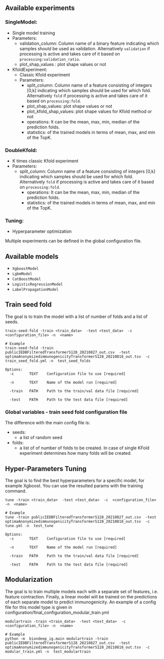 ## Available experiments

### SingleModel:

- Single model training
- Parameters:
  - validation_column: Column name of a binary feature indicating which samples should be used as
    validation. Alternatively `validation` if processing is active and takes care of it based on
    `processing:validation_ratio`.
  - plot_shap_values : plot shape values or not
- KfoldExperiment:
  - Classic Kfold experiment
  - Parameters:
    - split_column: Column name of a feature consisting of integers \[0,k\] indicating which samples
      should be used for which fold. Alternatively `fold` if processing is active and takes care of
      it based on `processing:fold`.
    - plot_shap_values: plot shape values or not
    - plot_kfold_shap_values: plot shape values for Kfold method or not
    - operations: It can be the mean, max, min, median of the prediction folds.
    - statistics: of the trained models in terms of mean, max, and min of the TopK.

### DoubleKfold:

- K times classic Kfold experiment
- Parameters:
  - split_column: Column name of a feature consisting of integers \[0,k\] indicating which samples
    should be used for which fold. Alternatively `fold` if processing is active and takes care of it
    based on `processing:fold`.
    - operations: It can be the mean, max, min, median of the prediction folds.
    - statistics: of the trained models in terms of mean, max, and min of the TopK.

### Tuning:

- Hyperparameter optimization

Multiple experiments can be defined in the global configuration file.

## Available models

- `XgboostModel`
- `LgbmModel`
- `CatBoostModel`
- `LogisticRegressionModel`
- `LabelPropagationModel`

## Train seed fold

The goal is to train the model with a list of number of folds and a list of seeds.

```
train-seed-fold -train <train_data>  -test <test_data>  -c  <configuration_file> -n  <name>

# Example
train-seed-fold -train publicIEDBFilteredTransformerS128_20210827_out.csv  -test optimaAnonymizedimmunogenicityTransformerS128_20210818_out.tsv  -c train_seed_fold.yml -n  test_seed_folds
```

```
Options:
  -c       TEXT    Configuration file to use [required]

  -n       TEXT    Name of the model run [required]

  -train   PATH    Path to the train/val data file [required]

  -test    PATH    Path to the test data file [required]
```

### Global variables - train seed fold configuration file

The difference with the main config file is:

- seeds:
  - a list of random seed
- folds:
  - a list of of number of folds to be created. In case of single KFold experiment determines how
    many folds will be created.

## Hyper-Parameters Tuning

The goal is to find the best hyperparameters for a specific model, for example Xgboost. You can use
the resulted params with the training command.

```
tune -train <train_data>  -test <test_data>  -c  <configuration_file> -n  <name>

# Example
tune -train publicIEDBFilteredTransformerS128_20210827_out.csv  -test optimaAnonymizedimmunogenicityTransformerS128_20210818_out.tsv  -c tune.yml -n  test_tune
```

```
Options:
  -c       TEXT    Configuration file to use [required]

  -n       TEXT    Name of the model run [required]

  -train   PATH    Path to the train/val data file [required]

  -test    PATH    Path to the test data file [required]
```

## Modularization

The goal is to train multiple models each with a separate set of features, i.e. feature contraction.
Finally, a linear model will be trained on the predictions of each separate model to predict
immunogenicity. An example of a config file for this model type is given in
configuration/final_configuration_modular_train.yml

```
modulartrain -train <train_data>  -test <test_data>  -c  <configuration_file> -n  <name>

# Example
python -m  biondeep_ig.main modulartrain -train publicIEDBFilteredTransformerS128_20210827_out.csv  -test optimaAnonymizedimmunogenicityTransformerS128_20210818_out.tsv  -c modular_train.yml -n  test_modulartrain
```
